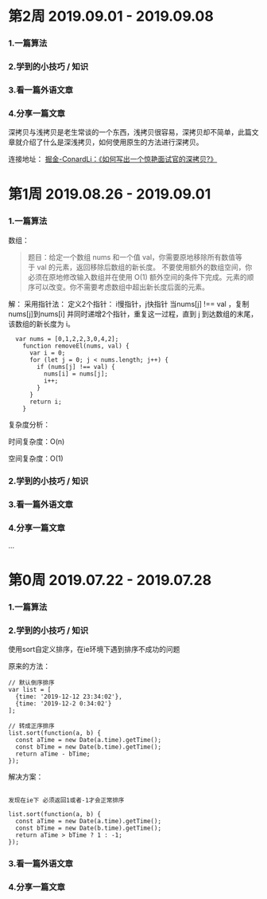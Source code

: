 # 第2周 2019.09.01 - 2019.09.08

### 1.一篇算法

### 2.学到的小技巧 / 知识

### 3.看一篇外语文章

### 4.分享一篇文章

  深拷贝与浅拷贝是老生常谈的一个东西，浅拷贝很容易，深拷贝却不简单，此篇文章就介绍了什么是深浅拷贝，如何使用原生的方法进行深拷贝。

  连接地址：
  [掘金-ConardLi：《如何写出一个惊艳面试官的深拷贝?》](https://juejin.im/post/5d6aa4f96fb9a06b112ad5b1)

# 第1周 2019.08.26 - 2019.09.01

### 1.一篇算法
  数组：
 > 题目：给定一个数组 nums 和一个值 val，你需要原地移除所有数值等于 val 的元素，返回移除后数组的新长度。
不要使用额外的数组空间，你必须在原地修改输入数组并在使用 O(1) 额外空间的条件下完成。元素的顺序可以改变。你不需要考虑数组中超出新长度后面的元素。

解：
采用指针法：
定义2个指针： i慢指针，j快指针
当nums[j] !== val ，复制nums[j]到nums[i] 并同时递增2个指针，重复这一过程，直到 j 到达数组的末尾，该数组的新长度为 i。

```
  var nums = [0,1,2,2,3,0,4,2];
    function removeEl(nums, val) {
      var i = 0;
      for (let j = 0; j < nums.length; j++) {
        if (nums[j] !== val) {
          nums[i] = nums[j];
          i++;
        }
      }
      return i;
    }
```
复杂度分析：

时间复杂度：O(n)

空间复杂度：O(1)

### 2.学到的小技巧 / 知识

### 3.看一篇外语文章

### 4.分享一篇文章
...

# 第0周 2019.07.22 - 2019.07.28

### 1.一篇算法

### 2.学到的小技巧 / 知识

  使用sort自定义排序，在ie环境下遇到排序不成功的问题

  原来的方法：

  ```
  // 默认倒序排序
  var list = [
    {time: '2019-12-12 23:34:02'},
    {time: '2019-12-2 0:34:02'}
  ];

  // 转成正序排序
  list.sort(function(a, b) {
    const aTime = new Date(a.time).getTime();
    const bTime = new Date(b.time).getTime();
    return aTime - bTime;
  });

  ```

  解决方案：
  ```

  发现在ie下 必须返回1或者-1才会正常排序

  list.sort(function(a, b) {
    const aTime = new Date(a.time).getTime();
    const bTime = new Date(b.time).getTime();
    return aTime > bTime ? 1 : -1;
  });

  ```
### 3.看一篇外语文章

### 4.分享一篇文章
